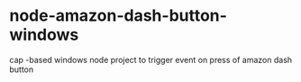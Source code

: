 # node-amazon-dash-button-windows
cap -based windows node project to trigger event on press of amazon dash button
